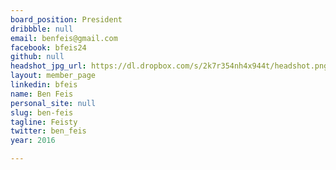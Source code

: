```yaml
---
board_position: President
dribbble: null
email: benfeis@gmail.com
facebook: bfeis24
github: null
headshot_jpg_url: https://dl.dropbox.com/s/2k7r354nh4x944t/headshot.png?dl=0
layout: member_page
linkedin: bfeis
name: Ben Feis
personal_site: null
slug: ben-feis
tagline: Feisty
twitter: ben_feis
year: 2016

---
```


